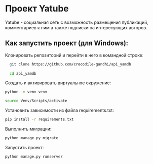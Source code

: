 # Проект Yatube
Yatube - социальная сеть с возможность размещения публикаций, комментариев к ним а также подписки на интересующих авторов.

## Как запустить проект (для Windows):
Клонировать репозиторий и перейти в него в командной строке:

```bash
  git clone https://github.com/crocodile-gandhi/api_yamdb
  
  cd api_yamdb
```
 
Cоздать и активировать виртуальное окружение:

```bash
python -m venv venv

source Venv/Scripts/activate

```
Установить зависимости из файла requirements.txt:
```bash
pip install -r requirements.txt
```
Выполнить миграции:
```bash
python manage.py migrate
```
Запустить проект:
```bash
python manage.py runserver   
```
